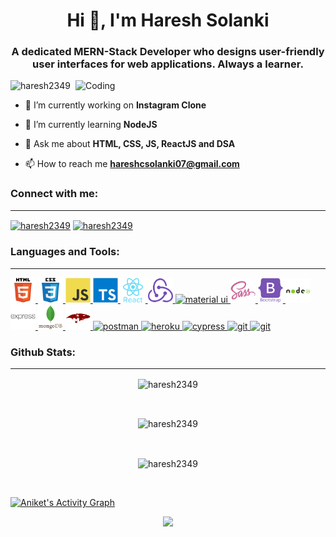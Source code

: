 <h1 align="center">Hi 👋, I'm Haresh Solanki</h1>
<h3 align="center">A dedicated MERN-Stack Developer who designs user-friendly user interfaces for web applications. Always a learner.</h3>
<img align="right" alt="Coding" width="400" src="https://miro.medium.com/max/1200/1*Y5S3wOm52_4iYusUagbEtw.jpeg">

<p align="left"> <img src="https://komarev.com/ghpvc/?username=haresh2349&label=Profile%20views&color=0e75b6&style=flat" alt="haresh2349" /> </p>

- 🔭 I’m currently working on **Instagram Clone**

- 🌱 I’m currently learning **NodeJS**

- 💬 Ask me about **HTML, CSS, JS, ReactJS and DSA**

- 📫 How to reach me **hareshcsolanki07@gmail.com**

<h3 align="left">Connect with me:</h3>
<hr>
<p align="left">
<a href="https://haresh2349.github.io/" target="_blank"><img align="center" src="https://img.shields.io/badge/my_portfolio-000?style=for-the-badge&logo=ko-fi&logoColor=white" alt="haresh2349" /></a>
<a href="https://www.linkedin.com/in/haresh-solanki/" target="_blank"><img align="center" src="https://img.shields.io/badge/linkedin-%230077B5.svg?style=for-the-badge&logo=linkedin&logoColor=white" alt="haresh2349"  /></a>

</p>

<h3 align="left">Languages and Tools:</h3>
<hr>
  
<p align="left">
<a href="https://www.w3.org/html/" target="_blank" rel="noreferrer"> <img src="https://raw.githubusercontent.com/devicons/devicon/master/icons/html5/html5-original-wordmark.svg" alt="html5" width="40" height="40"/> </a>
<a href="https://www.w3schools.com/css/" target="_blank" rel="noreferrer"> <img src="https://raw.githubusercontent.com/devicons/devicon/master/icons/css3/css3-original-wordmark.svg" alt="css3" width="40" height="40"/> </a>
<a href="https://developer.mozilla.org/en-US/docs/Web/JavaScript" target="_blank" rel="noreferrer"> <img src="https://raw.githubusercontent.com/devicons/devicon/master/icons/javascript/javascript-original.svg" alt="javascript" width="40" height="40"/> </a>
<a href="https://www.typescriptlang.org/" target="_blank" rel="noreferrer"> <img src="https://raw.githubusercontent.com/devicons/devicon/master/icons/typescript/typescript-original.svg" alt="typescript" width="40" height="40"/> </a>
<a href="https://reactjs.org/" target="_blank" rel="noreferrer"> <img src="https://raw.githubusercontent.com/devicons/devicon/master/icons/react/react-original-wordmark.svg" alt="react" width="40" height="40"/> </a>
<a href="https://redux.js.org" target="_blank" rel="noreferrer"> <img src="https://raw.githubusercontent.com/devicons/devicon/master/icons/redux/redux-original.svg" alt="redux" width="40" height="40"/> </a>
<a href="https://mui.com/" target="_blank" rel="noreferrer"> <img src="https://mui.com/static/logo.png" alt="material ui" width="40" height="40"/> </a>
<a href="https://sass-lang.com" target="_blank" rel="noreferrer"> <img src="https://raw.githubusercontent.com/devicons/devicon/master/icons/sass/sass-original.svg" alt="sass" width="40" height="40"/> </a>
<a href="https://getbootstrap.com" target="_blank" rel="noreferrer"><img src="https://raw.githubusercontent.com/devicons/devicon/master/icons/bootstrap/bootstrap-plain-wordmark.svg" alt="bootstrap" width="40" height="40"/> </a>
<a href="https://nodejs.org" target="_blank" rel="noreferrer"> <img src="https://raw.githubusercontent.com/devicons/devicon/master/icons/nodejs/nodejs-original-wordmark.svg" alt="nodejs" width="40" height="40"/> </a>
<a href="https://expressjs.com" target="_blank" rel="noreferrer"> <img src="https://raw.githubusercontent.com/devicons/devicon/master/icons/express/express-original-wordmark.svg" alt="express" width="40" height="40"/> </a>
<a href="https://www.mongodb.com/" target="_blank" rel="noreferrer"> <img src="https://raw.githubusercontent.com/devicons/devicon/master/icons/mongodb/mongodb-original-wordmark.svg" alt="mongodb" width="40" height="40"/> </a>
<a href="https://mongoosejs.com/" target="_blank" rel="noreferrer"> <img src="https://raw.githubusercontent.com/github/explore/80688e429a7d4ef2fca1e82350fe8e3517d3494d/topics/mongoose/mongoose.png" alt="mongoose" width="40" height="40"/> </a>
<a href="https://postman.com" target="_blank" rel="noreferrer"> <img src="https://www.vectorlogo.zone/logos/getpostman/getpostman-icon.svg" alt="postman" width="40" height="40"/> </a>
<a href="https://heroku.com" target="_blank" rel="noreferrer"> <img src="https://www.vectorlogo.zone/logos/heroku/heroku-icon.svg" alt="heroku" width="40" height="40"/> </a>
<a href="https://www.cypress.io" target="_blank" rel="noreferrer"> <img src="https://iconape.com/wp-content/files/gj/370774/svg/370774.svg" alt="cypress" width="40" height="40"/> </a>
<a href="https://git-scm.com/" target="_blank" rel="noreferrer"> <img src="https://www.vectorlogo.zone/logos/git-scm/git-scm-icon.svg" alt="git" width="40" height="40"/> </a>
<a href="https://code.visualstudio.com/" target="_blank" rel="noreferrer"> <img src="https://upload.wikimedia.org/wikipedia/commons/thumb/9/9a/Visual_Studio_Code_1.35_icon.svg/2048px-Visual_Studio_Code_1.35_icon.svg.png" alt="git" width="40" height="40"/> </a>
 
<br/>

<h3 align="left">Github Stats:</h3>
<hr>
<p align="center"><img align="center" src="https://github-readme-stats.vercel.app/api/top-langs?username=haresh2349&show_icons=true&locale=en&layout=compact&theme=react&hide_border=true&bg_color=0D1117,000000,130F40" alt="haresh2349" /></p>

<br />

<p align="center"><img align="center" src="https://github-readme-stats.vercel.app/api?username=haresh2349&show_icons=true&locale=en&theme=react&hide_border=true&bg_color=0D1117,000000,130F40" alt="haresh2349" /></p>

<br />

<p align="center"><img align="center" src="https://github-readme-streak-stats.herokuapp.com/?user=haresh2349&theme=react&hide_border=true&bg_color=0D1117,000000,130F40" alt="haresh2349" /></p>

<br />

<a href="https://github.com/haresh2349/github-readme-activity-graph"><img alt="Aniket's Activity Graph" src="https://activity-graph.herokuapp.com/graph?username=haresh2349&bg_color=0D1117&color=5BCDEC&line=5BCDEC&point=FFFFFF&hide_border=true" /></a>
<br/>

<p align="center">
  <img  src="https://raw.githubusercontent.com/Trilokia/Trilokia/379277808c61ef204768a61bbc5d25bc7798ccf1/bottom_header.svg">
 </p>
